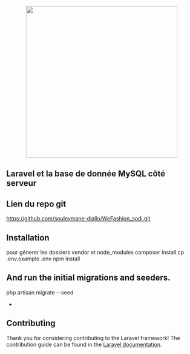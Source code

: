 <p align="center"><a href="https://laravel.com" target="_blank"><img src="https://raw.githubusercontent.com/laravel/art/master/logo-lockup/5%20SVG/2%20CMYK/1%20Full%20Color/laravel-logolockup-cmyk-red.svg" width="400"></a></p>



## Laravel et la base de donnée MySQL côté serveur

## Lien du repo git 
https://github.com/souleymane-diallo/WeFashion_sodi.git
## Installation
pour génerer les dossiers vendor et node_modules
composer install
cp .env.example .env
npm install 


## And run the initial migrations and seeders.
php artisan migrate --seed


-
## Contributing

Thank you for considering contributing to the Laravel framework! The contribution guide can be found in the [Laravel documentation](https://laravel.com/docs/contributions).

